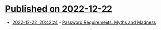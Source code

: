 # [Published on 2022-12-22](index.md)

* [2022-12-22, 20:42:24](https://news.ycombinator.com/item?id=34098369) - [Password Requirements: Myths and Madness](https://www.franzoni.eu/password-requirements-myths-madness/)
